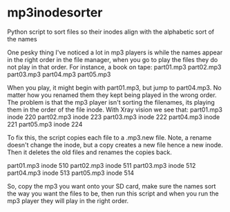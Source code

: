 # mp3inodesorter
Python script to sort files so their inodes align with the alphabetic sort of the names

One pesky thing I've noticed a lot in mp3 players is while the names appear in the right order in the file manager, when you go to play the files they do not play in that order.
For instance, a book on tape:
  part01.mp3
  part02.mp3
  part03.mp3
  part04.mp3
  part05.mp3
  
When you play, it might begin with part01.mp3, but jump to part04.mp3.  No matter how you renamed them they kept being played in the wrong order.
The problem is that the mp3 player isn't sorting the filenames, its playing them in the order of the file inode.  With Xray vision we see that:
  part01.mp3   inode 220
  part02.mp3   inode 223
  part03.mp3   inode 222
  part04.mp3   inode 221
  part05.mp3   inode 224
  
To fix this, the script copies each file to a .mp3.new file.  Note, a rename doesn't change the inode, but a copy creates a new file hence
a new inode.  Then it deletes the old files and renames the copies back.

  part01.mp3   inode 510
  part02.mp3   inode 511
  part03.mp3   inode 512
  part04.mp3   inode 513
  part05.mp3   inode 514

So, copy the mp3 you want onto your SD card, make sure the names sort the way you want the files to be, then run this script and when you run the mp3 player they will play in the right order.
